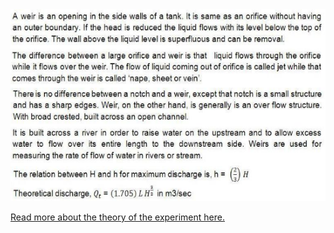  <center><img src="images/image1.png"> <br></p> </center>


[Read more about the theory of the experiment here.](5.Weirs.pdf)

